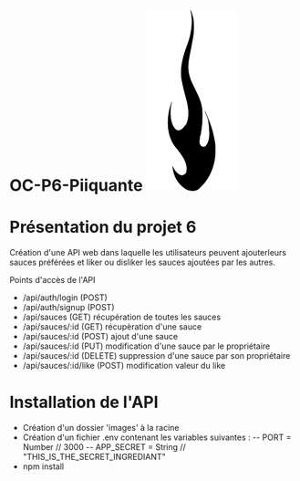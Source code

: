 # OC-P6-Piiquante ![logo du site](./assets/images/flame.png)

 
# Présentation du projet 6

Création d'une API web dans laquelle les utilisateurs peuvent ajouterleurs sauces préférées et liker ou disliker les sauces ajoutées par les autres.

Points d'accès de l'API
- /api/auth/login (POST) 
- /api/auth/signup (POST) 
- /api/sauces (GET) récupération de toutes les sauces
- /api/sauces/:id (GET) récupèration d'une sauce
- /api/sauces/:id (POST) ajout d'une sauce
- /api/sauces/:id (PUT) modification d'une sauce par le propriétaire
- /api/sauces/:id (DELETE) suppression d'une sauce par son propriétaire
 - /api/sauces/:id/like (POST) modification valeur du like


# Installation de l'API

- Création d'un dossier 'images' à la racine
- Création d'un fichier .env contenant les variables suivantes :
-- PORT = Number // 3000
-- APP_SECRET = String // "THIS_IS_THE_SECRET_INGREDIANT"
- npm install
